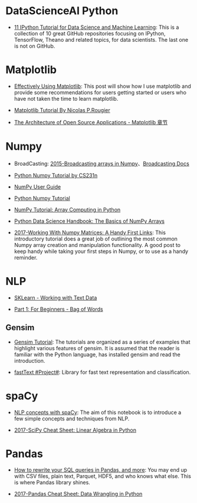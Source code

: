 # DataScienceAI Python

- [11 IPython Tutorial for Data Science and Machine Learning](http://6me.us/xq2OgY): This is a collection of 10 great GitHub repositories focusing on IPython, TensorFlow, Theano and related topics, for data scientists. The last one is not on GitHub.

# Matplotlib

- [Effectively Using Matplotlib](http://pbpython.com/effective-matplotlib.html): This post will show how I use matplotlib and provide some recommendations for users getting started or users who have not taken the time to learn matplotlib.

- [Matplotlib Tutorial By Nicolas P.Rougier](http://www.labri.fr/perso/nrougier/teaching/matplotlib/)

- [The Architecture of Open Source Applications - Matplotlib 章节](http://aosabook.org/en/matplotlib.html)

# Numpy

- BroadCasting: [2015-Broadcasting arrays in Numpy](http://eli.thegreenplace.net/2015/broadcasting-arrays-in-numpy/)、[Broadcasting Docs](https://docs.scipy.org/doc/numpy/user/basics.broadcasting.html)

- [Python Numpy Tutorial by CS231n](http://cs231n.github.io/python-numpy-tutorial/)

- [NumPy User Guide](https://docs.scipy.org/doc/numpy-dev/user/index.html)

- [Python Numpy Tutorial](http://cs231n.github.io/python-numpy-tutorial/#numpy-broadcasting)

- [NumPy Tutorial: Array Computing in Python](https://hackernoon.com/numpy-tutorial-array-computing-in-python-fb7321f417ba#.updfgfusm)

- [Python Data Science Handbook: The Basics of NumPy Arrays](http://nbviewer.jupyter.org/github/jakevdp/PythonDataScienceHandbook/blob/master/notebooks/02.02-The-Basics-Of-NumPy-Arrays.ipynb)

- [2017-Working With Numpy Matrices: A Handy First Links](http://6me.us/HoKt0X): This introductory tutorial does a great job of outlining the most common Numpy array creation and manipulation functionality. A good post to keep handy while taking your first steps in Numpy, or to use as a handy reminder.

# NLP

- [SKLearn - Working with Text Data](http://scikit-learn.org/stable/tutorial/text_analytics/working_with_text_data.html)

- [Part 1: For Beginners - Bag of Words](https://www.kaggle.com/c/word2vec-nlp-tutorial/details/part-1-for-beginners-bag-of-words)

## Gensim

- [Gensim Tutorial](https://radimrehurek.com/gensim/tutorial.html): The tutorials are organized as a series of examples that highlight various features of gensim. It is assumed that the reader is familiar with the Python language, has installed gensim and read the introduction.

- [fastText #Project#](https://github.com/facebookresearch/fastText): Library for fast text representation and classification.

# spaCy

- [NLP concepts with spaCy](https://gist.github.com/aparrish/f21f6abbf2367e8eb23438558207e1c3):
  The aim of this notebook is to introduce a few simple concepts and techniques from NLP.

- [2017-SciPy Cheat Sheet: Linear Algebra in Python](http://6me.us/gsj9Zp)

# Pandas

- [How to rewrite your SQL queries in Pandas, and more](https://parg.co/UWC): You may end up with CSV files, plain text, Parquet, HDF5, and who knows what else. This is where Pandas library shines.

- [2017-Pandas Cheat Sheet: Data Wrangling in Python](http://6me.us/tN0VH8)
